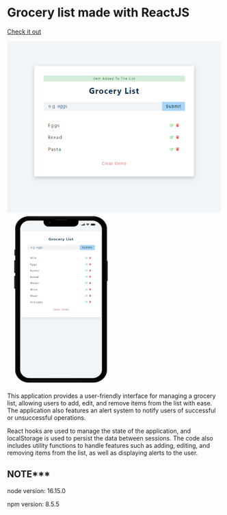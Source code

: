 # Grocery list made with ReactJS

[Check it out](https://grocery-list-app-2022.netlify.app/)

<img src='/src/img/grocery-list.png' width=500 height=400> <img src='/src/img/grocery-list-phone.png' width=250 height=400>

This application provides a user-friendly interface for managing a grocery list, allowing users to add, edit, and remove items from the list with ease. The application also features an alert system to notify users of successful or unsuccessful operations.

React hooks are used to manage the state of the application, and localStorage is used to persist the data between sessions. The code also includes utility functions to handle features such as adding, editing, and removing items from the list, as well as displaying alerts to the user.

## NOTE*** 
node version: 16.15.0

npm version: 8.5.5
